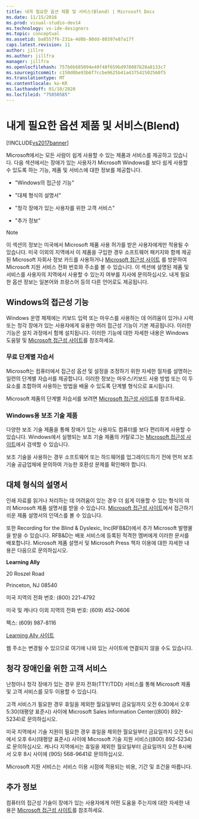 ```yaml
---
title: 내게 필요한 옵션 제품 및 서비스(Blend) | Microsoft Docs
ms.date: 11/15/2016
ms.prod: visual-studio-dev14
ms.technology: vs-ide-designers
ms.topic: conceptual
ms.assetid: ba8557f6-231a-4d8b-80dd-80397e87a17f
caps.latest.revision: 11
author: jillre
ms.author: jillfra
manager: jillfra
ms.openlocfilehash: 757b0b685094e40f48f659bd978087b20a8133c7
ms.sourcegitcommit: c150d0be93b6f7ccbe9625b41a437541502560f5
ms.translationtype: MT
ms.contentlocale: ko-KR
ms.lasthandoff: 01/10/2020
ms.locfileid: "75850585"
---
```

# <a name="accessibility-products-and-services-blend"></a>내게 필요한 옵션 제품 및 서비스(Blend)
[!INCLUDE[vs2017banner](../includes/vs2017banner.md)]

Microsoft에서는 모든 사람이 쉽게 사용할 수 있는 제품과 서비스를 제공하고 있습니다. 다음 섹션에서는 장애가 있는 사용자가 Microsoft Windows를 보다 쉽게 사용할 수 있도록 하는 기능, 제품 및 서비스에 대한 정보를 제공합니다.

- "Windows의 접근성 기능"

- "대체 형식의 설명서"

- "청각 장애가 있는 사용자를 위한 고객 서비스"

- "추가 정보"

> [!NOTE]
> 이 섹션의 정보는 미국에서 Microsoft 제품 사용 허가를 받은 사용자에게만 적용될 수 있습니다. 미국 이외의 지역에서 이 제품을 구입한 경우 소프트웨어 패키지와 함께 제공된 Microsoft 자회사 정보 카드를 사용하거나 [Microsoft 접근성 사이트](https://www.microsoft.com/enable) 를 방문하여 Microsoft 지원 서비스 전화 번호와 주소를 볼 수 있습니다. 이 섹션에 설명된 제품 및 서비스를 사용자의 지역에서 사용할 수 있는지 여부를 지사에 문의하십시오. 내게 필요한 옵션 정보는 일본어와 프랑스어 등의 다른 언어로도 제공됩니다.

## <a name="accessibility-features-of-windows"></a>Windows의 접근성 기능
 Windows 운영 체제에는 키보드 입력 또는 마우스를 사용하는 데 어려움이 있거나 시력 또는 청각 장애가 있는 사용자에게 유용한 여러 접근성 기능이 기본 제공됩니다. 이러한 기능은 설치 과정에서 함께 설치됩니다. 이러한 기능에 대한 자세한 내용은 Windows 도움말 및 [Microsoft 접근성 사이트](https://www.microsoft.com/enable)를 참조하세요.

### <a name="free-step-by-step-tutorials"></a>무료 단계별 자습서
 Microsoft는 컴퓨터에서 접근성 옵션 및 설정을 조정하기 위한 자세한 절차를 설명하는 일련의 단계별 자습서를 제공합니다. 이러한 정보는 마우스/키보드 사용 방법 또는 이 두 요소를 조합하여 사용하는 방법을 배울 수 있도록 단계별 형식으로 표시됩니다.

 Microsoft 제품의 단계별 자습서를 보려면 [Microsoft 접근성 사이트](https://www.microsoft.com/enable)를 참조하세요.

### <a name="assistive-technology-products-for-windows"></a>Windows용 보조 기술 제품
 다양한 보조 기술 제품을 통해 장애가 있는 사용자도 컴퓨터를 보다 편리하게 사용할 수 있습니다. Windows에서 실행되는 보조 기술 제품의 카탈로그는 [Microsoft 접근성 사이트](https://www.microsoft.com/enable)에서 검색할 수 있습니다.

 보조 기술을 사용하는 경우 소프트웨어 또는 하드웨어를 업그레이드하기 전에 먼저 보조 기술 공급업체에 문의하여 가능한 호환성 문제를 확인해야 합니다.

## <a name="documentation-in-alternative-formats"></a>대체 형식의 설명서
 인쇄 자료를 읽거나 처리하는 데 어려움이 있는 경우 더 쉽게 이용할 수 있는 형식의 여러 Microsoft 제품 설명서를 받을 수 있습니다. [Microsoft 접근성 사이트](https://www.microsoft.com/enable)에서 접근하기 쉬운 제품 설명서의 인덱스를 볼 수 있습니다.

 또한 Recording for the Blind & Dyslexic, Inc(RFB&D)에서 추가 Microsoft 발행물을 받을 수 있습니다. RFB&D는 배포 서비스에 등록된 적격한 멤버에게 이러한 문서를 배포합니다. Microsoft 제품 설명서 및 Microsoft Press 책자 이용에 대한 자세한 내용은 다음으로 문의하십시오.

 **Learning Ally**

 20 Roszel Road

 Princeton, NJ 08540

 미국 지역의 전화 번호: (800) 221-4792

 미국 및 캐나다 이외 지역의 전화 번호: (609) 452-0606

 팩스: (609) 987-8116

 [Learning Ally 사이트](https://www.learningally.org/)

 웹 주소는 변경될 수 있으므로 여기에 나와 있는 사이트에 연결되지 않을 수도 있습니다.

## <a name="customer-service-for-people-with-hearing-impairments"></a>청각 장애인을 위한 고객 서비스
 난청이나 청각 장애가 있는 경우 문자 전화(TTY/TDD) 서비스를 통해 Microsoft 제품 및 고객 서비스를 모두 이용할 수 있습니다.

 고객 서비스가 필요한 경우 휴일을 제외한 월요일부터 금요일까지 오전 6:30에서 오후 5:30(태평양 표준시) 사이에 Microsoft Sales Information Center((800) 892-5234)로 문의하십시오.

 미국 지역에서 기술 지원이 필요한 경우 휴일을 제외한 월요일부터 금요일까지 오전 6시에서 오후 6시(태평양 표준시) 사이에 Microsoft 기술 지원 서비스((800) 892-5234)로 문의하십시오. 캐나다 지역에서는 휴일을 제외한 월요일부터 금요일까지 오전 8시에서 오후 8시 사이에 (905) 568-9641로 문의하십시오.

 Microsoft 지원 서비스는 서비스 이용 시점에 적용되는 비용, 기간 및 조건을 따릅니다.

## <a name="for-more-information"></a>추가 정보
 컴퓨터의 접근성 기술이 장애가 있는 사용자에게 어떤 도움을 주는지에 대한 자세한 내용은 [Microsoft 접근성 사이트](https://www.microsoft.com/enable)를 참조하세요.
